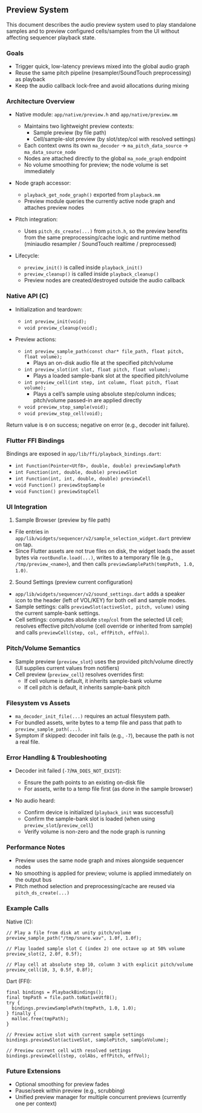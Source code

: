 ## Preview System

This document describes the audio preview system used to play standalone samples and to preview configured cells/samples from the UI without affecting sequencer playback state.

### Goals

- Trigger quick, low-latency previews mixed into the global audio graph
- Reuse the same pitch pipeline (resampler/SoundTouch preprocessing) as playback
- Keep the audio callback lock-free and avoid allocations during mixing

### Architecture Overview

- Native module: `app/native/preview.h` and `app/native/preview.mm`
  - Maintains two lightweight preview contexts:
    - Sample preview (by file path)
    - Cell/sample-slot preview (by slot/step/col with resolved settings)
  - Each context owns its own `ma_decoder` → `ma_pitch_data_source` → `ma_data_source_node`
  - Nodes are attached directly to the global `ma_node_graph` endpoint
  - No volume smoothing for preview; the node volume is set immediately

- Node graph accessor:
  - `playback_get_node_graph()` exported from `playback.mm`
  - Preview module queries the currently active node graph and attaches preview nodes

- Pitch integration:
  - Uses `pitch_ds_create(...)` from `pitch.h`, so the preview benefits from the same preprocessing/cache logic and runtime method (miniaudio resampler / SoundTouch realtime / preprocessed)

- Lifecycle:
  - `preview_init()` is called inside `playback_init()`
  - `preview_cleanup()` is called inside `playback_cleanup()`
  - Preview nodes are created/destroyed outside the audio callback

### Native API (C)

- Initialization and teardown:
  - `int preview_init(void);`
  - `void preview_cleanup(void);`

- Preview actions:
  - `int preview_sample_path(const char* file_path, float pitch, float volume);`
    - Plays an on-disk audio file at the specified pitch/volume
  - `int preview_slot(int slot, float pitch, float volume);`
    - Plays a loaded sample-bank slot at the specified pitch/volume
  - `int preview_cell(int step, int column, float pitch, float volume);`
    - Plays a cell’s sample using absolute step/column indices; pitch/volume passed-in are applied directly
  - `void preview_stop_sample(void);`
  - `void preview_stop_cell(void);`

Return value is `0` on success; negative on error (e.g., decoder init failure).

### Flutter FFI Bindings

Bindings are exposed in `app/lib/ffi/playback_bindings.dart`:

- `int Function(Pointer<Utf8>, double, double) previewSamplePath`
- `int Function(int, double, double) previewSlot`
- `int Function(int, int, double, double) previewCell`
- `void Function() previewStopSample`
- `void Function() previewStopCell`

### UI Integration

1) Sample Browser (preview by file path)

- File entries in `app/lib/widgets/sequencer/v2/sample_selection_widget.dart` preview on tap.
- Since Flutter assets are not true files on disk, the widget loads the asset bytes via `rootBundle.load(...)`, writes to a temporary file (e.g., `/tmp/preview_<name>`), and then calls `previewSamplePath(tempPath, 1.0, 1.0)`.

2) Sound Settings (preview current configuration)

- `app/lib/widgets/sequencer/v2/sound_settings.dart` adds a speaker icon to the header (left of VOL/KEY) for both cell and sample modes.
- Sample settings: calls `previewSlot(activeSlot, pitch, volume)` using the current sample-bank settings.
- Cell settings: computes absolute `step`/`col` from the selected UI cell; resolves effective pitch/volume (cell override or inherited from sample) and calls `previewCell(step, col, effPitch, effVol)`.

### Pitch/Volume Semantics

- Sample preview (`preview_slot`) uses the provided pitch/volume directly (UI supplies current values from notifiers)
- Cell preview (`preview_cell`) resolves overrides first:
  - If cell volume is default, it inherits sample-bank volume
  - If cell pitch is default, it inherits sample-bank pitch

### Filesystem vs Assets

- `ma_decoder_init_file(...)` requires an actual filesystem path.
- For bundled assets, write bytes to a temp file and pass that path to `preview_sample_path(...)`.
- Symptom if skipped: decoder init fails (e.g., `-7`), because the path is not a real file.

### Error Handling & Troubleshooting

- Decoder init failed (`-7`/`MA_DOES_NOT_EXIST`):
  - Ensure the path points to an existing on-disk file
  - For assets, write to a temp file first (as done in the sample browser)

- No audio heard:
  - Confirm device is initialized (`playback_init` was successful)
  - Confirm the sample-bank slot is loaded (when using `preview_slot`/`preview_cell`)
  - Verify volume is non-zero and the node graph is running

### Performance Notes

- Preview uses the same node graph and mixes alongside sequencer nodes
- No smoothing is applied for preview; volume is applied immediately on the output bus
- Pitch method selection and preprocessing/cache are reused via `pitch_ds_create(...)`

### Example Calls

Native (C):

```
// Play a file from disk at unity pitch/volume
preview_sample_path("/tmp/snare.wav", 1.0f, 1.0f);

// Play loaded sample slot C (index 2) one octave up at 50% volume
preview_slot(2, 2.0f, 0.5f);

// Play cell at absolute step 10, column 3 with explicit pitch/volume
preview_cell(10, 3, 0.5f, 0.8f);
```

Dart (FFI):

```
final bindings = PlaybackBindings();
final tmpPath = file.path.toNativeUtf8();
try {
  bindings.previewSamplePath(tmpPath, 1.0, 1.0);
} finally {
  malloc.free(tmpPath);
}

// Preview active slot with current sample settings
bindings.previewSlot(activeSlot, samplePitch, sampleVolume);

// Preview current cell with resolved settings
bindings.previewCell(step, colAbs, effPitch, effVol);
```

### Future Extensions

- Optional smoothing for preview fades
- Pause/seek within preview (e.g., scrubbing)
- Unified preview manager for multiple concurrent previews (currently one per context)


